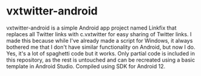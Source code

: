 # vxtwitter-android
vxtwitter-android is a simple Android app project named Linkfix that replaces all Twitter links with c.vxtwitter for easy sharing of Twitter links.
I made this because while I've already made a script for Windows, it always bothered me that I don't have similar functionality on Android, but now I do. Yes, it's a lot of spaghetti code but it works. Only partial code is included in this repository, as the rest is untouched and can be recreated using a basic template in Android Studio. Compiled using SDK for Android 12.

